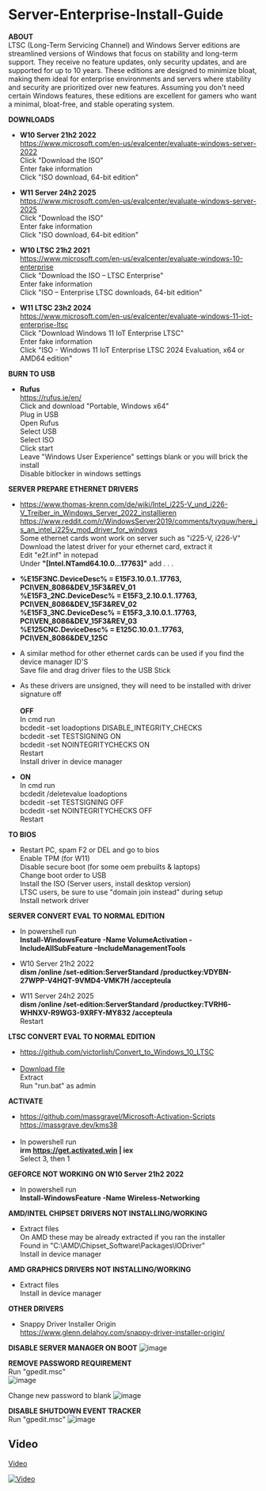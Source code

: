 # Server-Enterprise-Install-Guide
**ABOUT** <br>
LTSC (Long-Term Servicing Channel) and Windows Server editions are streamlined versions of Windows that focus on stability and long-term support.
They receive no feature updates, only security updates, and are supported for up to 10 years.
These editions are designed to minimize bloat, making them ideal for enterprise environments and servers where stability and security are prioritized over new features.
Assuming you don't need certain Windows features, these editions are excellent for gamers who want a minimal, bloat-free, and stable operating system.

**DOWNLOADS**
- **W10 Server 21h2 2022** <br>
https://www.microsoft.com/en-us/evalcenter/evaluate-windows-server-2022 <br>
Click "Download the ISO" <br>
Enter fake information <br>
Click "ISO download, 64-bit edition"

- **W11 Server 24h2 2025**  <br>
https://www.microsoft.com/en-us/evalcenter/evaluate-windows-server-2025 <br>
Click "Download the ISO" <br>
Enter fake information <br>
Click "ISO download, 64-bit edition"

- **W10 LTSC 21h2 2021** <br>
https://www.microsoft.com/en-us/evalcenter/evaluate-windows-10-enterprise <br>
Click "Download the ISO – LTSC Enterprise" <br>
Enter fake information <br>
Click "ISO – Enterprise LTSC downloads, 64-bit edition"

- **W11 LTSC 23h2 2024** <br>
https://www.microsoft.com/en-us/evalcenter/evaluate-windows-11-iot-enterprise-ltsc <br>
Click "Download Windows 11 IoT Enterprise LTSC" <br>
Enter fake information <br>
Click "ISO - Windows 11 IoT Enterprise LTSC 2024 Evaluation, x64 or AMD64 edition"

**BURN TO USB**
- **Rufus** <br> 
https://rufus.ie/en/ <br>
Click and download "Portable, Windows x64" <br>
Plug in USB <br>
Open Rufus <br>
Select USB <br>
Select ISO <br>
Click start <br>
Leave "Windows User Experience" settings blank or you will brick the install <br>
Disable bitlocker in windows settings <br>

**SERVER PREPARE ETHERNET DRIVERS**
- https://www.thomas-krenn.com/de/wiki/Intel_i225-V_und_i226-V_Treiber_in_Windows_Server_2022_installieren <br>
https://www.reddit.com/r/WindowsServer2019/comments/tvyquw/here_is_an_intel_i225v_mod_driver_for_windows <br>
Some ethernet cards wont work on server such as "i225-V, i226-V" <br>
Download the latest driver for your ethernet card, extract it <br>
Edit "e2f.inf" in notepad <br>
Under **"[Intel.NTamd64.10.0...17763]"** add . . .

- **%E15F3NC.DeviceDesc% = E15F3.10.0.1..17763, PCI\VEN_8086&DEV_15F3&REV_01 <br>
%E15F3_2NC.DeviceDesc% = E15F3_2.10.0.1..17763, PCI\VEN_8086&DEV_15F3&REV_02 <br>
%E15F3_3NC.DeviceDesc% = E15F3_3.10.0.1..17763, PCI\VEN_8086&DEV_15F3&REV_03 <br>
%E125CNC.DeviceDesc% = E125C.10.0.1..17763, PCI\VEN_8086&DEV_125C**

- A similar method for other ethernet cards can be used if you find the device manager ID'S <br>
Save file and drag driver files to the USB Stick

- As these drivers are unsigned, they will need to be installed with driver signature off <br> <br>
**OFF** <br>
In cmd run <br>
bcdedit -set loadoptions DISABLE_INTEGRITY_CHECKS <br>
bcdedit -set TESTSIGNING ON <br>
bcdedit -set NOINTEGRITYCHECKS ON <br>
Restart <br>
Install driver in device manager

- **ON** <br> 
In cmd run <br>
bcdedit /deletevalue loadoptions <br>
bcdedit -set TESTSIGNING OFF <br>
bcdedit -set NOINTEGRITYCHECKS OFF <br>
Restart

**TO BIOS**
- Restart PC, spam F2 or DEL and go to bios <br>
Enable TPM (for W11) <br>
Disable secure boot (for some oem prebuilts & laptops) <br>
Change boot order to USB <br>
Install the ISO (Server users, install desktop version) <br>
LTSC users, be sure to use "domain join instead" during setup <br>
Install network driver

**SERVER CONVERT EVAL TO NORMAL EDITION**
- In powershell run <br>
**Install-WindowsFeature -Name VolumeActivation -IncludeAllSubFeature –IncludeManagementTools**

- W10 Server 21h2 2022 <br>
**dism /online /set-edition:ServerStandard /productkey:VDYBN-27WPP-V4HQT-9VMD4-VMK7H /accepteula** <br>
- W11 Server 24h2 2025 <br>
**dism /online /set-edition:ServerStandard /productkey:TVRH6-WHNXV-R9WG3-9XRFY-MY832 /accepteula** <br>
Restart

**LTSC CONVERT EVAL TO NORMAL EDITION**
- https://github.com/victorlish/Convert_to_Windows_10_LTSC <br> <br>
- [Download file](https://github.com/fr33thytweaks/Server-Enterprise-Install-Guide/raw/main/Convert%20LTSC%20Eval.zip) <br>
Extract <br>
Run "run.bat" as admin

**ACTIVATE**
- https://github.com/massgravel/Microsoft-Activation-Scripts <br>
https://massgrave.dev/kms38 <br> <br>
- In powershell run <br>
**irm https://get.activated.win | iex** <br>
Select 3, then 1

**GEFORCE NOT WORKING ON W10 Server 21h2 2022**
- In powershell run <br>
**Install-WindowsFeature -Name Wireless-Networking**

**AMD/INTEL CHIPSET DRIVERS NOT INSTALLING/WORKING**
- Extract files <br>
On AMD these may be already extracted if you ran the installer <br>
Found in "C:\AMD\Chipset_Software\Packages\IODriver" <br>
Install in device manager
 
**AMD GRAPHICS DRIVERS NOT INSTALLING/WORKING**
- Extract files <br>
Install in device manager

**OTHER DRIVERS**
- Snappy Driver Installer Origin <br>
https://www.glenn.delahoy.com/snappy-driver-installer-origin/

**DISABLE SERVER MANAGER ON BOOT**
![image](https://github.com/user-attachments/assets/3500f7f6-0ced-4524-b8ef-316d167da885)

**REMOVE PASSWORD REQUIREMENT** <br>
Run "gpedit.msc" <br>
![image](https://github.com/user-attachments/assets/ec992915-c0a7-498f-800f-e76164d6a208)

Change new password to blank
![image](https://github.com/user-attachments/assets/d2e98128-369d-4f74-abd3-6bdf40dc058c)

**DISABLE SHUTDOWN EVENT TRACKER** <br>
Run "gpedit.msc"
![image](https://github.com/user-attachments/assets/c33d3828-a006-4178-ad1e-13a626489c2d)

## Video
[Video](<https://youtu.be/jpKIiimS9Ho>)

[![Video](https://img.youtube.com/vi/jpKIiimS9Ho/maxresdefault.jpg)]([https://www.youtube.com/watch?v=jpKIiimS9Ho](https://youtu.be/jpKIiimS9Ho))
